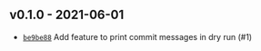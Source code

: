 ## v0.1.0 - 2021-06-01

 * [`be9be88`](https://github.com/tzeikob/verzion/commit/be9be88330ef5fabb371bb46a173598ce9b4bea4) Add feature to print commit messages in dry run (#1)